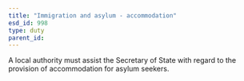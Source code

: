 ```yaml
---
title: "Immigration and asylum - accommodation"
esd_id: 998
type: duty
parent_id:  
---
```


A local authority must assist the Secretary of State with regard to the provision of accommodation for asylum seekers.

